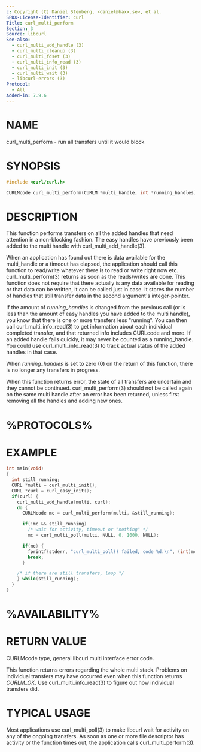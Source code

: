 ```yaml
---
c: Copyright (C) Daniel Stenberg, <daniel@haxx.se>, et al.
SPDX-License-Identifier: curl
Title: curl_multi_perform
Section: 3
Source: libcurl
See-also:
  - curl_multi_add_handle (3)
  - curl_multi_cleanup (3)
  - curl_multi_fdset (3)
  - curl_multi_info_read (3)
  - curl_multi_init (3)
  - curl_multi_wait (3)
  - libcurl-errors (3)
Protocol:
  - All
Added-in: 7.9.6
---
```


# NAME

curl_multi_perform - run all transfers until it would block

# SYNOPSIS

~~~c
#include <curl/curl.h>

CURLMcode curl_multi_perform(CURLM *multi_handle, int *running_handles);
~~~

# DESCRIPTION

This function performs transfers on all the added handles that need attention
in a non-blocking fashion. The easy handles have previously been added to the
multi handle with curl_multi_add_handle(3).

When an application has found out there is data available for the multi_handle
or a timeout has elapsed, the application should call this function to
read/write whatever there is to read or write right now etc.
curl_multi_perform(3) returns as soon as the reads/writes are done. This
function does not require that there actually is any data available for
reading or that data can be written, it can be called just in case. It stores
the number of handles that still transfer data in the second argument's
integer-pointer.

If the amount of *running_handles* is changed from the previous call (or
is less than the amount of easy handles you have added to the multi handle),
you know that there is one or more transfers less "running". You can then call
curl_multi_info_read(3) to get information about each individual
completed transfer, and that returned info includes CURLcode and more. If an
added handle fails quickly, it may never be counted as a running_handle. You
could use curl_multi_info_read(3) to track actual status of the added
handles in that case.

When *running_handles* is set to zero (0) on the return of this function,
there is no longer any transfers in progress.

When this function returns error, the state of all transfers are uncertain and
they cannot be continued. curl_multi_perform(3) should not be called
again on the same multi handle after an error has been returned, unless first
removing all the handles and adding new ones.

# %PROTOCOLS%

# EXAMPLE

~~~c
int main(void)
{
  int still_running;
  CURL *multi = curl_multi_init();
  CURL *curl = curl_easy_init();
  if(curl) {
    curl_multi_add_handle(multi, curl);
    do {
      CURLMcode mc = curl_multi_perform(multi, &still_running);

      if(!mc && still_running)
        /* wait for activity, timeout or "nothing" */
        mc = curl_multi_poll(multi, NULL, 0, 1000, NULL);

      if(mc) {
        fprintf(stderr, "curl_multi_poll() failed, code %d.\n", (int)mc);
        break;
      }

    /* if there are still transfers, loop */
    } while(still_running);
  }
}
~~~

# %AVAILABILITY%

# RETURN VALUE

CURLMcode type, general libcurl multi interface error code.

This function returns errors regarding the whole multi stack. Problems on
individual transfers may have occurred even when this function returns
*CURLM_OK*. Use curl_multi_info_read(3) to figure out how individual
transfers did.

# TYPICAL USAGE

Most applications use curl_multi_poll(3) to make libcurl wait for
activity on any of the ongoing transfers. As soon as one or more file
descriptor has activity or the function times out, the application calls
curl_multi_perform(3).

